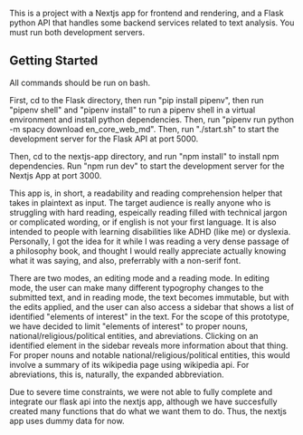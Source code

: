 This is a project with a Nextjs app for frontend and rendering, and a Flask python API that handles some backend services related to text analysis. You must run both development servers.


## Getting Started

All commands should be run on bash.

First, cd to the Flask directory, then run "pip install pipenv", then run "pipenv shell" and "pipenv install" to run a pipenv shell in a virtual environment and install python dependencies. Then, run "pipenv run python -m spacy download en_core_web_md".
Then, run "./start.sh" to start the development server for the Flask API at port 5000.


Then, cd to the nextjs-app directory, and run "npm install" to install npm dependencies. Run "npm run dev" to start the development server for the Nextjs App at port 3000.

This app is, in short, a readability and reading comprehension helper that takes in plaintext as input. The target audience is really anyone who is struggling with hard reading, espeically reading filled with technical jargon or complicated wording, or if english is not your first language. It is also intended to people with learning disabilities like ADHD (like me) or dyslexia. Personally, I got the idea for it while I was reading a very dense passage of a philosophy book, and thought I would really appreciate actually knowing what it was saying, and also, preferrably with a non-serif font. 

There are two modes, an editing mode and a reading mode. In editing mode, the user can make many different typogrophy changes to the submitted text, and in reading mode, the text becomes immutable, but with the edits applied, and the user can also access a sidebar that shows a list of identified "elements of interest" in the text. For the scope of this prototype, we have decided to limit "elements of interest" to proper nouns, national/religious/political entities, and abreviations. Clicking on an identified element in the sidebar reveals more information about that thing. For proper nouns and notable national/religious/political entities, this would involve a summary of its wikipedia page using wikipedia api. For abreviations, this is, naturally, the expanded abbreviation. 

Due to severe time constraints, we were not able to fully complete and integrate our flask api into the nextjs app, although we have succesfully created many functions that do what we want them to do. Thus, the nextjs app uses dummy data for now. 



